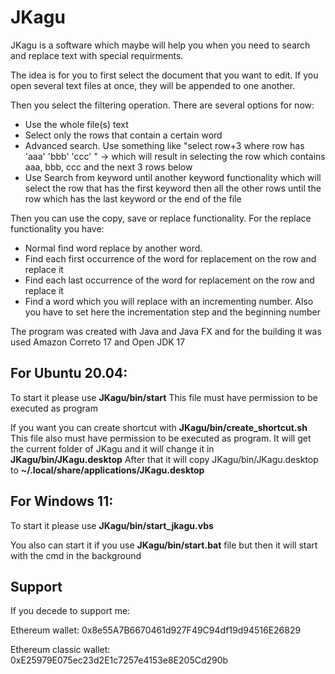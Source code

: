 # JKagu

JKagu is a software which maybe will help you when you need to search and replace text with special requirments.

 <p>The idea is for you to first select the document that you want to edit. If you open several text files at once, they will be appended to one another.</p>

<p>Then you select the filtering operation. There are several options for now:</p>
<ul>
  <li>Use the whole file(s) text</li>
  <li>Select only the rows that contain a certain word</li>
  <li>Advanced search. Use something like "select row+3 where row has 'aaa' 'bbb' 'ccc' " -> which will result in selecting the row which contains aaa, bbb, ccc and the next 3 rows below</li>
  <li>Use Search from keyword until another keyword functionality which will select the row that has the first keyword then all the other rows until the row which has the last keyword or the end of the file</li>
</ul>

<p>Then you can use the copy, save or replace functionality. For the replace functionality you have:</p>
<ul>
  <li>Normal find word replace by another word.</li>
  <li>Find each first occurrence of the word for replacement on the row and replace it</li>
  <li>Find each last occurrence of the word for replacement on the row and replace it</li>
  <li>Find a word which you will replace with an incrementing number. Also you have to set here the incrementation step and the beginning number</li>
</ul>
The program was created with Java and Java FX and for the building it was used Amazon Correto 17 and Open JDK 17


<h2>For Ubuntu 20.04:</h2>
<p>
 To start it please use <b>JKagu/bin/start</b>
This file must have permission to be executed as program

 If you want you can create shortcut with <b>JKagu/bin/create_shortcut.sh</b>
This file also must have permission to be executed as program.
 It will get the current folder of JKagu and it will change it in <b>JKagu/bin/JKagu.desktop</b>
 After that it will copy JKagu/bin/JKagu.desktop to <b>~/.local/share/applications/JKagu.desktop</b>
</p>

<h2>For Windows 11:</h2>
<p>
 To start it please use <b>JKagu/bin/start_jkagu.vbs</b>

 You also can start it if you use <b>JKagu/bin/start.bat</b> file but then it will start with the cmd in
the background
</p>

<h2>Support</h2>
<p>If you decede to support me:</p>
<p>
Ethereum wallet:</hr>
0x8e55A7B6670461d927F49C94df19d94516E26829
</p> 
<p>
Ethereum classic wallet:</hr>
0xE25979E075ec23d2E1c7257e4153e8E205Cd290b
</p>
